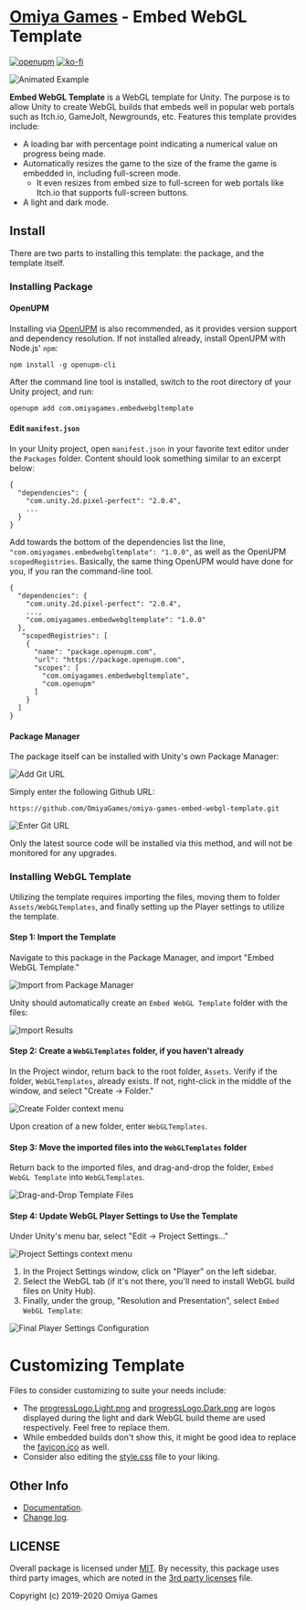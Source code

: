 # [Omiya Games](https://www.omiyagames.com/) - Embed WebGL Template

[![openupm](https://img.shields.io/npm/v/com.omiyagames.embedwebgltemplate?label=openupm&registry_uri=https://package.openupm.com)](https://openupm.com/packages/com.omiyagames.embedwebgltemplate/) [![ko-fi](https://www.ko-fi.com/img/githubbutton_sm.svg)](https://ko-fi.com/I3I51KS8F)

![Animated Example](/Documentation~/example.gif)

**Embed WebGL Template** is a WebGL template for Unity.  The purpose is to allow Unity to create WebGL builds that embeds well in popular web portals such as Itch.io, GameJolt, Newgrounds, etc.  Features this template provides include:

- A loading bar with percentage point indicating a numerical value on progress being made.
- Automatically resizes the game to the size of the frame the game is embedded in, including full-screen mode.
    - It even resizes from embed size to full-screen for web portals like Itch.io that supports full-screen buttons.
- A light and dark mode.

## Install

There are two parts to installing this template: the package, and the template itself.

### Installing Package

#### OpenUPM

Installing via [OpenUPM](https://openupm.com/) is also recommended, as it provides version support and dependency resolution.  If not installed already, install OpenUPM with Node.js' `npm`:
```
npm install -g openupm-cli
```
After the command line tool is installed, switch to the root directory of your Unity project, and run:
```
openupm add com.omiyagames.embedwebgltemplate
```

#### Edit `manifest.json`

In your Unity project, open `manifest.json` in your favorite text editor under the `Packages` folder. Content should look something similar to an excerpt below:
```
{
  "dependencies": {
    "com.unity.2d.pixel-perfect": "2.0.4",
    ...
  }
}
```
Add towards the bottom of the dependencies list the line, `"com.omiyagames.embedwebgltemplate": "1.0.0"`, as well as the OpenUPM `scopedRegistries`. Basically, the same thing OpenUPM would have done for you, if you ran the command-line tool.
```
{
  "dependencies": {
    "com.unity.2d.pixel-perfect": "2.0.4",
    ...,
    "com.omiyagames.embedwebgltemplate": "1.0.0"
  },
   "scopedRegistries": [
    {
      "name": "package.openupm.com",
      "url": "https://package.openupm.com",
      "scopes": [
        "com.omiyagames.embedwebgltemplate",
        "com.openupm"
      ]
    }
  ]
}
```

#### Package Manager

The package itself can be installed with Unity's own Package Manager:

![Add Git URL](/Documentation~/packageManager1.png)

Simply enter the following Github URL:
```
https://github.com/OmiyaGames/omiya-games-embed-webgl-template.git
```

![Enter Git URL](/Documentation~/packageManager2.png)

Only the latest source code will be installed via this method, and will not be monitored for any upgrades.

### Installing WebGL Template

Utilizing the template requires importing the files, moving them to folder `Assets/WebGLTemplates`, and finally setting up the Player settings to utilize the template.

#### Step 1: Import the Template

Navigate to this package in the Package Manager, and import "Embed WebGL Template."

![Import from Package Manager](/Documentation~/packageManager3.png)

Unity should automatically create an `Embed WebGL Template` folder with the files:

![Import Results](/Documentation~/project1.png)

#### Step 2: Create a `WebGLTemplates` folder, if you haven't already

In the Project windor, return back to the root folder, `Assets`. Verify if the folder, `WebGLTemplates`, already exists. If not, right-click in the middle of the window, and select "Create -> Folder."

![Create Folder context menu](/Documentation~/project2.png)

Upon creation of a new folder, enter `WebGLTemplates`.

#### Step 3: Move the imported files into the `WebGLTemplates` folder

Return back to the imported files, and drag-and-drop the folder, `Embed WebGL Template` into `WebGLTemplates`.

![Drag-and-Drop Template Files](/Documentation~/project3.png)

#### Step 4: Update WebGL Player Settings to Use the Template

Under Unity's menu bar, select "Edit -> Project Settings..."

![Project Settings context menu](/Documentation~/settings1.png)

1. In the Project Settings window, click on "Player" on the left sidebar.
2. Select the WebGL tab (if it's not there, you'll need to install WebGL build files on Unity Hub).
3. Finally, under the group, "Resolution and Presentation", select `Embed WebGL Template`:

![Final Player Settings Configuration](/Documentation~/settings2.png)

# Customizing Template

Files to consider customizing to suite your needs include:

- The [progressLogo.Light.png](/Samples~/UnityTemplate/progressLogo.Light.png) and [progressLogo.Dark.png](/Samples~/UnityTemplate/progressLogo.Dark.png) are logos displayed during the light and dark WebGL build theme are used respectively. Feel free to replace them.
- While embedded builds don't show this, it might be good idea to replace the [favicon.ico](/Samples~/UnityTemplate/favicon.ico) as well.
- Consider also editing the [style.css](/Samples~/UnityTemplate/TemplateData/style.css) file to your liking.

## Other Info

- [Documentation](/Documentation~/EmbedWebGLTemplate.md).
- [Change log](/CHANGELOG.md).

## LICENSE

Overall package is licensed under [MIT](/LICENSE.md). By necessity, this package uses third party images, which are noted in the [3rd party licenses](/THIRD%20PARTY%20NOTICES.md) file.

Copyright (c) 2019-2020 Omiya Games
